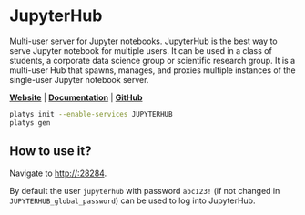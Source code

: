 # JupyterHub

Multi-user server for Jupyter notebooks. JupyterHub is the best way to serve Jupyter notebook for multiple users. It can be used in a class of students, a corporate data science group or scientific research group. It is a multi-user Hub that spawns, manages, and proxies multiple instances of the single-user Jupyter notebook server.

**[Website](https://jupyterhub.readthedocs.io/en/stable/)** | **[Documentation](https://jupyterhub.readthedocs.io/en/stable/)** | **[GitHub](https://github.com/jupyterhub/jupyterhub)**

```bash
platys init --enable-services JUPYTERHUB
platys gen
```

## How to use it?

Navigate to <http://:28284>. 

By default the user `jupyterhub` with password `abc123!` (if not changed in `JUPYTERHUB_global_password`) can be used to log into JupyterHub.
